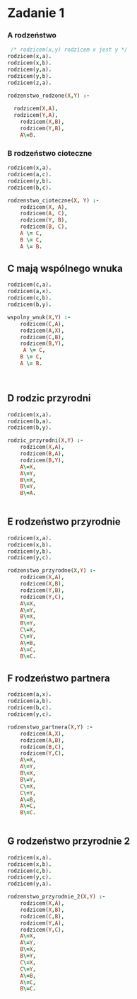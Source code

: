 # Zadanie 1

### A rodzeństwo

```prolog
 /* rodzicem(x,y) rodzicem x jest y */
rodzicem(x,a).
rodzicem(x,b).
rodzicem(y,a).
rodzicem(y,b).
rodzicem(z,a).

rodzenstwo_rodzone(X,Y) :-
    
  rodzicem(X,A),
  rodzicem(Y,A),
	rodzicem(X,B),
	rodzicem(Y,B),
    A\=B.
```

### B rodzeństwo cioteczne

```prolog
rodzicem(x,a).
rodzicem(a,c).
rodzicem(y,b).
rodzicem(b,c).

rodzenstwo_cioteczne(X, Y) :-
    rodzicem(X, A),
    rodzicem(A, C),
    rodzicem(Y, B),
    rodzicem(B, C),
    A \= C,
    B \= C,
    A \= B.

```

## C mają wspólnego wnuka

```prolog
rodzicem(c,a).
rodzicem(a,x).
rodzicem(c,b).
rodzicem(b,y).

wspolny_wnuk(X,Y) :-
    rodzicem(C,A),
    rodzicem(A,X),
    rodzicem(C,B),
    rodzicem(B,Y),
     A \= C,
    B \= C,
    A \= B.

    

```

## D rodzic przyrodni

```prolog
rodzicem(x,a).
rodzicem(b,a).
rodzicem(b,y).

rodzic_przyrodni(X,Y) :-
    rodzicem(X,A),
    rodzicem(B,A),
    rodzicem(B,Y),
    A\=X,
    A\=Y,
    B\=X,
    B\=Y,
    B\=A.
    
```

## E rodzeństwo przyrodnie

```prolog
rodzicem(x,a).
rodzicem(x,b).
rodzicem(y,b).
rodzicem(y,c).

rodzenstwo_przyrodne(X,Y) :-
    rodzicem(X,A),
    rodzicem(X,B),
    rodzicem(Y,B),
    rodzicem(Y,C),
    A\=X,
    A\=Y,
    B\=X,
    B\=Y,
    C\=X,
    C\=Y,
    A\=B,
	A\=C,
    B\=C.
```

## F rodzeństwo partnera

```prolog
rodzicem(a,x).
rodzicem(a,b).
rodzicem(b,c).
rodzicem(y,c).

rodzenstwo_partnera(X,Y) :-
    rodzicem(A,X),
    rodzicem(A,B),
    rodzicem(B,C),
    rodzicem(Y,C),
    A\=X,
    A\=Y,
    B\=X,
    B\=Y,
    C\=X,
    C\=Y,
    A\=B,
	A\=C,
    B\=C.
    
```

## G  rodzeństwo przyrodnie 2

```prolog
rodzicem(x,a).
rodzicem(x,b).
rodzicem(c,b).
rodzicem(y,c).
rodzicem(y,a).

rodzenstwo_przyrodnie_2(X,Y) :-
    rodzicem(X,A),
    rodzicem(X,B),
    rodzicem(C,B),
    rodzicem(Y,A),
    rodzicem(Y,C),
    A\=X,
    A\=Y,
    B\=X,
    B\=Y,
    C\=X,
    C\=Y,
    A\=B,
	A\=C,
    B\=C.
```